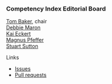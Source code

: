 ### Competency Index Editorial Board

[Tom Baker](https://github.com/tombaker), chair <br>
[Debbie Maron](https://github.com/debbiem) <br>
[Kai Eckert](https://github.com/kaiec) <br>
[Magnus Pfeffer](https://github.com/mapfde) <br>
[Stuart Sutton](https://github.com/stuartasutton) <br>

Links
* [Issues](https://github.com/dcmi/ldci-zh/issues)
* [Pull requests](https://github.com/dcmi/ldci-zh/pulls)
